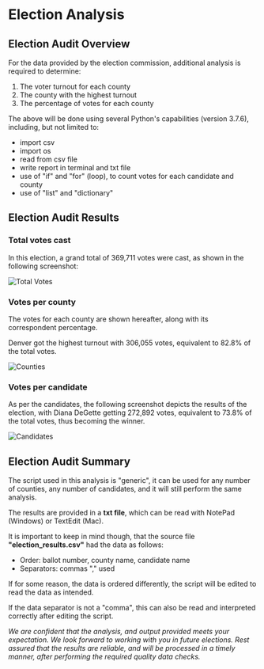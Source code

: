 # Election Analysis

## Election Audit Overview
For the data provided by the election commission, additional analysis is required to determine:
1. The voter turnout for each county
2. The county with the highest turnout
3. The percentage of votes for each county

The above will be done using several Python's capabilities (version 3.7.6), including, but not limited to:
* import csv
* import os
* read from csv file
* write report in terminal and txt file
* use of "if" and "for" (loop), to count votes for each candidate and county
* use of "list" and "dictionary"

## Election Audit Results
### Total votes cast
In this election, a grand total of 369,711 votes were cast, as shown in the following screenshot:

![Total Votes](Resources\2_1_elec_resul.png")

### Votes per county
The votes for each county are shown hereafter, along with its correspondent percentage.

Denver got the highest turnout with 306,055 votes, equivalent to 82.8% of the total votes.

![Counties](Resources\2_2_counties.png")

### Votes per candidate
As per the candidates, the following screenshot depicts the results of the election, with Diana DeGette getting 272,892 votes, equivalent to 73.8% of the total votes, thus becoming the winner.

![Candidates](Resources\2_3_candid.png")

## Election Audit Summary
The script used in this analysis is "generic", it can be used for any number of counties, any number of candidates, and it will still perform the same analysis.

The results are provided in a **txt file**, which can be read with NotePad (Windows) or TextEdit (Mac).

It is important to keep in mind though, that the source file **"election_results.csv"** had the data as follows:

* Order: ballot number, county name, candidate name
* Separators: commas "," used

If for some reason, the data is ordered differently, the script will be edited to read the data as intended.

If the data separator is not a "comma", this can also be read and interpreted correctly after editing the script.

*We are confident that the analysis, and output provided meets your expectation. We look forward to working with you in future elections. Rest assured that the results are reliable, and will be processed in a timely manner, after performing the required quality data checks.*